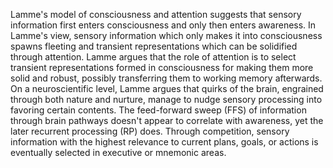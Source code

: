 ---
---

Lamme's model of consciousness and attention suggests that sensory information first enters consciousness and only then enters awareness. In Lamme's view, sensory information which only makes it into consciousness spawns fleeting and transient representations which can be solidified through attention. Lamme argues that the role of attention is to select transient representations formed in consciousness for making them more solid and robust, possibly transferring them to working memory afterwards. On a neuroscientific level, Lamme argues that quirks of the brain, engrained through both nature and nurture, manage to nudge sensory processing into favoring certain contents. The feed-forward sweep (FFS) of information through brain pathways doesn't appear to correlate with awareness, yet the later recurrent processing (RP) does. Through competition, sensory information with the highest relevance to current plans, goals, or actions is eventually selected in executive or mnemonic areas. 